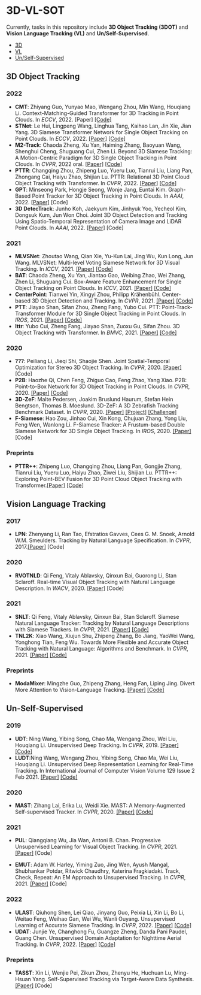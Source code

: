 # 3D-VL-SOT
Currently, tasks in this repository include **3D Object Tracking (3DOT)** and **Vision Language Tracking (VL)** and **Un/Self-Supervised**. 
- [3D](#3d-object-tracking)
- [VL](#vision-language-tracking)
- [Un/Self-Supervised](#un-self-supervised)

## 3D Object Tracking
### 2022
- **CMT**: Zhiyang Guo, Yunyao Mao, Wengang Zhou, Min Wang, Houqiang Li. Context-Matching-Guided Transformer for 3D Tracking in Point Clouds. In _ECCV_, 2022. [Paper] [[Code]](https://github.com/jasongzy/CMT)
- **STNet**: Le Hui, Lingpeng Wang, Linghua Tang, Kaihao Lan, Jin Xie, Jian Yang. 3D Siamese Transformer Network for Single Object Tracking on Point Clouds. In _ECCV_, 2022. [[Paper]](https://arxiv.org/abs/2207.11995) [[Code]](https://github.com/fpthink/STNet)
- **M2-Track**: Chaoda Zheng, Xu Yan, Haiming Zhang, Baoyuan Wang, Shenghui Cheng, Shuguang Cui, Zhen Li. Beyond 3D Siamese Tracking: A Motion-Centric Paradigm for 3D Single Object Tracking in Point Clouds. In _CVPR_, 2022 oral. [[Paper]](https://openaccess.thecvf.com/content/CVPR2022/papers/Zheng_Beyond_3D_Siamese_Tracking_A_Motion-Centric_Paradigm_for_3D_Single_CVPR_2022_paper.pdf) [[Code]](https://github.com/Ghostish/Open3DSOT)
- **PTTR**: Changqing Zhou, Zhipeng Luo, Yueru Luo, Tianrui Liu, Liang Pan, Zhongang Cai, Haiyu Zhao, Shijian Lu. PTTR: Relational 3D Point Cloud Object Tracking with Transformer. In _CVPR_, 2022. [[Paper]](https://openaccess.thecvf.com/content/CVPR2022/papers/Zhou_PTTR_Relational_3D_Point_Cloud_Object_Tracking_With_Transformer_CVPR_2022_paper.pdf) [[Code]](https://github.com/jasonkks/pttr)
- **GPT**: Minseong Park, Hongje Seong, Wonje Jang, Euntai Kim. Graph-Based Point Tracker for 3D Object Tracking in Point Clouds. In _AAAI_, 2022. [[Paper]](https://www.aaai.org/AAAI22Papers/AAAI-5325.ParkM.pdf) [Code]
- **3D DetecTrack**: Junho Koh, Jaekyum Kim, Jinhyuk Yoo, Yecheol Kim, Dongsuk Kum, Jun Won Choi. Joint 3D Object Detection and Tracking Using Spatio-Temporal Representation of Camera Image and LiDAR Point Clouds. In _AAAI_, 2022. [[Paper]](https://arxiv.org/abs/2112.07116) [Code]

### 2021
- **MLVSNet**: Zhoutao Wang, Qian Xie, Yu-Kun Lai, Jing Wu, Kun Long, Jun Wang. MLVSNet: Multi-level Voting Siamese Network for 3D Visual Tracking. In _ICCV_, 2021. [[Paper]](https://openaccess.thecvf.com/content/ICCV2021/papers/Wang_MLVSNet_Multi-Level_Voting_Siamese_Network_for_3D_Visual_Tracking_ICCV_2021_paper.pdf) [[Code]](https://github.com/codewzt/mlvsnet)
- **BAT**: Chaoda Zheng, Xu Yan, Jiantao Gao, Weibing Zhao, Wei Zhang, Zhen Li, Shuguang Cui. Box-Aware Feature Enhancement for Single Object Tracking on Point Clouds. In _ICCV_, 2021. [[Paper]](https://arxiv.org/abs/2108.04728) [[Code]](https://github.com/Ghostish/Open3DSOT)
- **CenterPoint**: Tianwei Yin, Xingyi Zhou, Philipp Krähenbühl. Center-based 3D Object Detection and Tracking. In _CVPR_, 2021. [[Paper]](https://openaccess.thecvf.com/content/CVPR2021/papers/Yin_Center-Based_3D_Object_Detection_and_Tracking_CVPR_2021_paper.pdf) [[Code]](https://github.com/tianweiy/CenterPoint)
- **PTT**: Jiayao Shan, Sifan Zhou, Zheng Fang, Yubo Cui. PTT: Point-Track-Transformer Module for 3D Single Object Tracking in Point Clouds. In _IROS_, 2021. [[Paper]](https://arxiv.org/abs/2108.06455) [[Code]](https://github.com/shanjiayao/PTT)
- **lttr**: Yubo Cui, Zheng Fang, Jiayao Shan, Zuoxu Gu, Sifan Zhou. 3D Object Tracking with Transformer. In _BMVC_, 2021. [[Paper]](bmvc2021-virtualconference.com/assets/papers/1445.pdf) [[Code]](https://github.com/3bobo/lttr)

### 2020
- **???**: Peiliang Li, Jieqi Shi, Shaojie Shen. Joint Spatial-Temporal Optimization for Stereo 3D Object Tracking. In _CVPR_, 2020. [[Paper]](https://openaccess.thecvf.com/content_CVPR_2020/papers/Li_Joint_Spatial-Temporal_Optimization_for_Stereo_3D_Object_Tracking_CVPR_2020_paper.pdf) [Code]
- **P2B**: Haozhe Qi, Chen Feng, Zhiguo Cao, Feng Zhao, Yang Xiao. P2B: Point-to-Box Network for 3D Object Tracking in Point Clouds. In _CVPR_, 2020. [[Paper]](https://openaccess.thecvf.com/content_CVPR_2020/papers/Qi_P2B_Point-to-Box_Network_for_3D_Object_Tracking_in_Point_Clouds_CVPR_2020_paper.pdf) [[Code]](https://github.com/HaozheQi/P2B)
- **3D-ZeF**: Malte Pedersen, Joakim Bruslund Haurum, Stefan Hein Bengtson, Thomas B. Moeslund. 3D-ZeF: A 3D Zebrafish Tracking Benchmark Dataset. In _CVPR_, 2020. [[Paper]](https://openaccess.thecvf.com/content_CVPR_2020/papers/Pedersen_3D-ZeF_A_3D_Zebrafish_Tracking_Benchmark_Dataset_CVPR_2020_paper.pdf) [[Project]](https://vap.aau.dk/3d-zef/) [[Challenge]](https://motchallenge.net/data/3D-ZeF20/)
- **F-Siamese**: Hao Zou, Jinhao Cui, Xin Kong, Chujuan Zhang, Yong Liu, Feng Wen, Wanlong Li. F-Siamese Tracker: A Frustum-based Double Siamese Network for 3D Single Object Tracking. In _IROS_, 2020. [[Paper]](http://ras.papercept.net/images/temp/IROS/files/1722.pdf) [Code]

### Preprints
- **PTTR++**: Zhipeng Luo, Changqing Zhou, Liang Pan, Gongjie Zhang, Tianrui Liu, Yueru Luo, Haiyu Zhao, Ziwei Liu, Shijian Lu. PTTR++: Exploring Point-BEV Fusion for 3D Point Cloud Object Tracking with Transformer.[[Paper]](https://arxiv.org/pdf/2208.05216) [[Code]](https://github.com/Jasonkks/PTTR)

## Vision Language Tracking
### 2017
- **LPN**: Zhenyang Li, Ran Tao, Efstratios Gavves, Cees G. M. Snoek, Arnold W.M. Smeulders. Tracking by Natural Language Specification. In _CVPR_, 2017.[[Paper]](https://openaccess.thecvf.com/content_cvpr_2017/papers/Li_Tracking_by_Natural_CVPR_2017_paper.pdf) [Code]

### 2020
- **RVOTNLD**: Qi Feng, Vitaly Ablavsky, Qinxun Bai, Guorong Li, Stan Sclaroff. Real-time Visual Object Tracking with Natural Language Description. In _WACV_, 2020. [[Paper]](https://arxiv.org/pdf/1907.11751v3.pdf) [Code]

### 2021
- **SNLT**: Qi Feng, Vitaly Ablavsky, Qinxun Bai, Stan Sclaroff. Siamese Natural Language Tracker: Tracking by Natural Language Descriptions with Siamese Trackers. In _CVPR_, 2021. [[Paper]](http://openaccess.thecvf.com//content/CVPR2021/papers/Feng_Siamese_Natural_Language_Tracker_Tracking_by_Natural_Language_Descriptions_With_CVPR_2021_paper.pdf) [[Code]](https://github.com/fredfung007/snlt)
- **TNL2K**: Xiao Wang, Xiujun Shu, Zhipeng Zhang, Bo Jiang, YaoWei Wang, Yonghong Tian, Feng Wu. Towards More Flexible and Accurate Object Tracking with Natural Language: Algorithms and Benchmark. In _CVPR_, 2021. [[Paper]](http://openaccess.thecvf.com//content/CVPR2021/papers/Wang_Towards_More_Flexible_and_Accurate_Object_Tracking_With_Natural_Language_CVPR_2021_paper.pdf) [[Code]](https://github.com/wangxiao5791509/TNL2K_evaluation_toolkit)

### Preprints
- **ModaMixer**: Mingzhe Guo, Zhipeng Zhang, Heng Fan, Liping Jing. Divert More Attention to Vision-Language Tracking. [[Paper]](https://arxiv.org/pdf/2207.01076v1.pdf) [[Code]](https://github.com/JudasDie/SOTS)

## Un-Self-Supervised
### 2019
- **UDT**: Ning Wang, Yibing Song, Chao Ma, Wengang Zhou, Wei Liu, Houqiang Li. Unsupervised Deep Tracking. In _CVPR_, 2019. [[Paper]](http://openaccess.thecvf.com/content_CVPR_2019/papers/Wang_Unsupervised_Deep_Tracking_CVPR_2019_paper.pdf) [[Code]](https://github.com/594422814/UDT)
- **LUDT**:Ning Wang, Wengang Zhou, Yibing Song, Chao Ma, Wei Liu, Houqiang Li. Unsupervised Deep Representation Learning for Real-Time Tracking. In International Journal of Computer Vision Volume 129 Issue 2 Feb 2021.  [[Paper]](https://594422814.github.io/LUDT/LUDT.pdf) [[Code]](https://github.com/594422814/UDT)

### 2020
- **MAST**: Zihang Lai, Erika Lu, Weidi Xie. MAST: A Memory-Augmented Self-supervised Tracker. In _CVPR_, 2020. [[Paper]](http://openaccess.thecvf.com/content_CVPR_2020/papers/Lai_MAST_A_Memory-Augmented_Self-Supervised_Tracker_CVPR_2020_paper.pdf) [[Code]](https://github.com/zlai0/MAST)

### 2021
- **PUL**: Qiangqiang Wu, Jia Wan, Antoni B. Chan. Progressive Unsupervised Learning for Visual Object Tracking. In _CVPR_, 2021. [[Paper]](https://openaccess.thecvf.com/content/CVPR2021/html/Wu_Progressive_Unsupervised_Learning_for_Visual_Object_Tracking_CVPR_2021_paper.html) [Code]

- **EMUT**: Adam W. Harley, Yiming Zuo, Jing Wen, Ayush Mangal, Shubhankar Potdar, Ritwick Chaudhry, Katerina Fragkiadaki. Track, Check, Repeat: An EM Approach to Unsupervised Tracking. In _CVPR_, 2021. [[Paper]](http://openaccess.thecvf.com//content/CVPR2021/papers/Harley_Track_Check_Repeat_An_EM_Approach_to_Unsupervised_Tracking_CVPR_2021_paper.pdf) [Code]

### 2022
- **ULAST**: Qiuhong Shen, Lei Qiao, Jinyang Guo, Peixia Li, Xin Li, Bo Li, Weitao Feng, Weihao Gan, Wei Wu, Wanli Ouyang. Unsupervised Learning of Accurate Siamese Tracking. In _CVPR_, 2022. [[Paper]](http://openaccess.thecvf.com//content/CVPR2022/papers/Shen_Unsupervised_Learning_of_Accurate_Siamese_Tracking_CVPR_2022_paper.pdf) [[Code]](https://github.com/florinshum/ulast)
- **UDAT**: Junjie Ye, Changhong Fu, Guangze Zheng, Danda Pani Paudel, Guang Chen. Unsupervised Domain Adaptation for Nighttime Aerial Tracking. In _CVPR_, 2022. [[Paper]](http://openaccess.thecvf.com//content/CVPR2022/papers/Ye_Unsupervised_Domain_Adaptation_for_Nighttime_Aerial_Tracking_CVPR_2022_paper.pdf) [[Code]](https://github.com/vision4robotics/udat)

### Preprints
- **TASST**: Xin Li, Wenjie Pei, Zikun Zhou, Zhenyu He, Huchuan Lu, Ming-Hsuan Yang. Self-Supervised Tracking via Target-Aware Data Synthesis. [[Paper]](https://arxiv.org/pdf/2106.10900v2.pdf) [Code]
